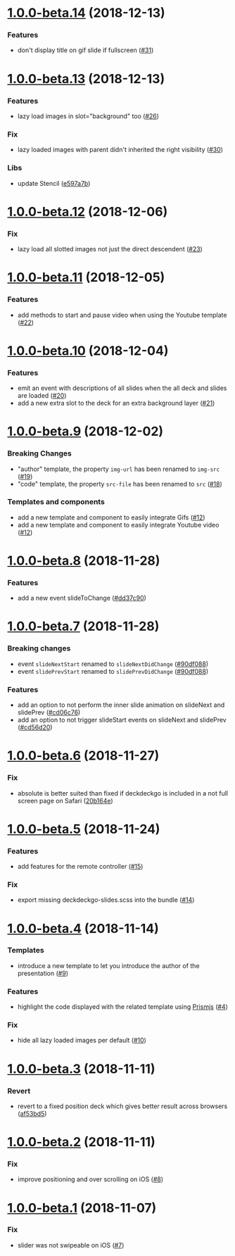 <a name="1.0.0-beta.14"></a>
# [1.0.0-beta.14](https://github.com/fluster/deckdeckgo/compare/v1.0.0-beta.13...v1.0.0-beta.14) (2018-12-13)

### Features

* don't display title on gif slide if fullscreen ([#31](https://github.com/fluster/deckdeckgo/issues/31))

<a name="1.0.0-beta.13"></a>
# [1.0.0-beta.13](https://github.com/fluster/deckdeckgo/compare/v1.0.0-beta.12...v1.0.0-beta.13) (2018-12-13)

### Features

* lazy load images in slot="background" too ([#26](https://github.com/fluster/deckdeckgo/issues/26))

### Fix

* lazy loaded images with parent didn't inherited the right visibility ([#30](https://github.com/fluster/deckdeckgo/issues/30))

### Libs

* update Stencil ([e597a7b](https://github.com/fluster/deckdeckgo/commit/e597a7b9343aa11a58a4203d1a14753af6920c75))

<a name="1.0.0-beta.12"></a>
# [1.0.0-beta.12](https://github.com/fluster/deckdeckgo/compare/v1.0.0-beta.11...v1.0.0-beta.12) (2018-12-06)

### Fix

* lazy load all slotted images not just the direct descendent ([#23](https://github.com/fluster/deckdeckgo/issues/23))

<a name="1.0.0-beta.11"></a>
# [1.0.0-beta.11](https://github.com/fluster/deckdeckgo/compare/v1.0.0-beta.10...v1.0.0-beta.11) (2018-12-05)

### Features

* add methods to start and pause video when using the Youtube template ([#22](https://github.com/fluster/deckdeckgo/issues/22))

<a name="1.0.0-beta.10"></a>
# [1.0.0-beta.10](https://github.com/fluster/deckdeckgo/compare/v1.0.0-beta.9...v1.0.0-beta.10) (2018-12-04)

### Features

* emit an event with descriptions of all slides when the all deck and slides are loaded ([#20](https://github.com/fluster/deckdeckgo/issues/20))
* add a new extra slot to the deck for an extra background layer ([#21](https://github.com/fluster/deckdeckgo/issues/21))

<a name="1.0.0-beta.9"></a>
# [1.0.0-beta.9](https://github.com/fluster/deckdeckgo/compare/v1.0.0-beta.8...v1.0.0-beta.9) (2018-12-02)

### Breaking Changes

* "author" template, the property `img-url` has been renamed to `img-src` ([#19](https://github.com/fluster/deckdeckgo/issues/19))
* "code" template, the property `src-file` has been renamed to `src` ([#18](https://github.com/fluster/deckdeckgo/issues/18))

### Templates and components

* add a new template and component to easily integrate Gifs ([#12](https://github.com/fluster/deckdeckgo/issues/12))
* add a new template and component to easily integrate Youtube video ([#12](https://github.com/fluster/deckdeckgo/issues/12))

<a name="1.0.0-beta.8"></a>
# [1.0.0-beta.8](https://github.com/fluster/deckdeckgo/compare/v1.0.0-beta.7...v1.0.0-beta.8) (2018-11-28)

### Features

* add a new event slideToChange ([#dd37c90](https://github.com/fluster/deckdeckgo/commit/dd37c9021f2b433eb7ada5dc715c0f11910f5bcc))

<a name="1.0.0-beta.7"></a>
# [1.0.0-beta.7](https://github.com/fluster/deckdeckgo/compare/v1.0.0-beta.6...v1.0.0-beta.7) (2018-11-28)

### Breaking changes

* event `slideNextStart` renamed to `slideNextDidChange` ([#90df088](https://github.com/fluster/deckdeckgo/commit/90df0889345c15a3969a92cec00e90e4a3e79649))
* event `slidePrevStart` renamed to `slidePrevDidChange` ([#90df088](https://github.com/fluster/deckdeckgo/commit/90df0889345c15a3969a92cec00e90e4a3e79649))

### Features

* add an option to not perform the inner slide animation on slideNext and slidePrev ([#cd06c76](https://github.com/fluster/deckdeckgo/commit/cd06c76e0d7776e2c6348bd3eba58ece942255c3))
* add an option to not trigger slideStart events on slideNext and slidePrev ([#cd56d20](https://github.com/fluster/deckdeckgo/commit/cd56d2083464007d418c190dd15ccec14737c981))

<a name="1.0.0-beta.6"></a>
# [1.0.0-beta.6](https://github.com/fluster/deckdeckgo/compare/v1.0.0-beta.5...v1.0.0-beta.6) (2018-11-27)

### Fix

* absolute is better suited than fixed if deckdeckgo is included in a not full screen page on Safari ([20b164e](https://github.com/fluster/deckdeckgo/commit/20b164ed5b3a920b478c9be3ed67db2f6e032ffb))

<a name="1.0.0-beta.5"></a>
# [1.0.0-beta.5](https://github.com/fluster/deckdeckgo/compare/v1.0.0-beta.4...v1.0.0-beta.5) (2018-11-24)

### Features

* add features for the remote controller ([#15](https://github.com/fluster/deckdeckgo/issues/15))

### Fix

* export missing deckdeckgo-slides.scss into the bundle ([#14](https://github.com/fluster/deckdeckgo/issues/14))

<a name="1.0.0-beta.4"></a>
# [1.0.0-beta.4](https://github.com/fluster/deckdeckgo/compare/v1.0.0-beta.3...v1.0.0-beta.4) (2018-11-14)

### Templates

* introduce a new template to let you introduce the author of the presentation ([#9](https://github.com/fluster/deckdeckgo/issues/9))

### Features

* highlight the code displayed with the related template using [Prismjs](https://prismjs.com) ([#4](https://github.com/fluster/deckdeckgo/issues/4))

### Fix

* hide all lazy loaded images per default ([#10](https://github.com/fluster/deckdeckgo/issues/10))

<a name="1.0.0-beta.3"></a>
# [1.0.0-beta.3](https://github.com/fluster/deckdeckgo/compare/v1.0.0-beta.2...v1.0.0-beta.3) (2018-11-11)

### Revert

* revert to a fixed position deck which gives better result across browsers ([af53bd5](https://github.com/fluster/deckdeckgo/commit/af53bd5a0d49a6e3277b7d7e1bfc12f44de28b6d))

<a name="1.0.0-beta.2"></a>
# [1.0.0-beta.2](https://github.com/fluster/deckdeckgo/compare/v1.0.0-beta.1...v1.0.0-beta.2) (2018-11-11)

### Fix

* improve positioning and over scrolling on iOS ([#8](https://github.com/fluster/deckdeckgo/issues/8))

<a name="1.0.0-beta.1"></a>
# [1.0.0-beta.1](https://github.com/fluster/deckdeckgo/compare/v1.0.0-beta.0...v1.0.0-beta.1) (2018-11-07)

### Fix

* slider was not swipeable on iOS ([#7](https://github.com/fluster/deckdeckgo/issues/7))

